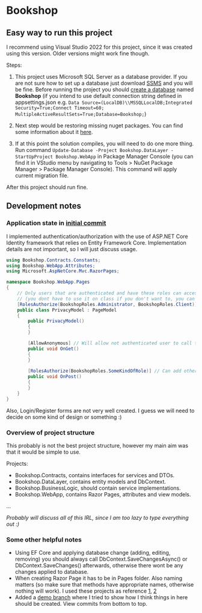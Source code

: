 # Bookshop
## Easy way to run this project

I recommend using Visual Studio 2022 for this project, since it was created using this version.
Older versions might work fine though.

Steps:
1. This project uses Microsoft SQL Server as a database provider. 
If you are not sure how to set up a database just download 
[SSMS](https://docs.microsoft.com/en-us/sql/ssms/download-sql-server-management-studio-ssms?view=sql-server-ver16) and you will be fine.
Before running the project you should [create a database](https://support.mailessentials.gfi.com/hc/en-us/articles/360015116400-How-to-create-a-new-database-in-Microsoft-SQL-Server) named **Bookshop**
(if you intend to use default connection string defined in appsettings.json e.g.
```Data Source=(LocalDB)\\MSSQLLocalDB;Integrated Security=True;Connect Timeout=60; MultipleActiveResultSets=True;Database=Bookshop;```)

2. Next step would be restoring missing nuget packages. You can find some information about it [here](https://docs.microsoft.com/en-us/nuget/consume-packages/package-restore).
3. If at this point the solution compiles, you will need to do one more thing. Run command ```Update-Database -Project Bookshop.DataLayer -StartUpProject Bookshop.WebApp```
in Package Manager Console (you can find it in VStudio menu by navigating to Tools > NuGet Package Manager > Package Manager Console).
This command will apply current migration file.

After this project should run fine.

## Development notes
### Application state in [initial commit](https://github.com/jusrus01/Bookshop/commit/7769906f8b0a9c017eab7898d26859d074111b91)
I implemented authentication/authorization with the use of ASP.NET Core Identity framework that relies on Entity Framework Core.
Implementation details are not important, so I will just discuss usage.

```c#
using Bookshop.Contracts.Constants;
using Bookshop.WebApp.Attributes;
using Microsoft.AspNetCore.Mvc.RazorPages;

namespace Bookshop.WebApp.Pages
{
    // Only users that are authenticated and have these roles can access this Razor Page model
    // (you dont have to use it on class if you don't want to, you can use them only on methods)
    [RolesAuthorize(BookshopRoles.Administrator, BookshopRoles.Client)]
    public class PrivacyModel : PageModel
    {
        public PrivacyModel()
        {
        }

        [AllowAnonymous] // Will allow not authenticated user to call this function
        public void OnGet()
        {
        }
        
        [RolesAuthorize(BookshopRoles.SomeKindOfRole)] // Can add other nested roles (not sure if this overrides above defined roles)
        public void OnPost()
        {
        }
    }
}
```

Also, Login/Register forms are not very well created. I guess we will need to decide on some kind of design or something :)

### Overview of project structure
This probably is not the best project structure, however my main aim was that it would be simple to use.

Projects:
- Bookshop.Contracts, contains interfaces for services and DTOs.
- Bookshop.DataLayer, contains entity models and DbContext.
- Bookshop.BusinessLogic, should contain service implementations.
- Bookshop.WebApp, contains Razor Pages, attributes and view models.

...

*Probably will discuss all of this IRL, since I am too lazy to type everything out :)*

### Some other helpful notes
- Using EF Core and applying database change (adding, editing, removing) you should always call DbContext.SaveChangesAsync() or DbContext.SaveChanges() afterwards, otherwise
there wont be any changes applied to database.
- When creating Razor Page it has to be in Pages folder. Also naming matters (so make sure that methods have appropriate names, otherwise nothing will work). I used these projects
as reference [1](https://github.com/simaosoares/WebAppIdentity/blob/master/Areas/Identity/Pages/Account/Register.cshtml.cs), [2](https://github.com/hinault/RazorDemo/blob/master/RazorDemo/Models/Student.cs)
- Added a [demo branch](https://github.com/jusrus01/Bookshop/commits/demo) where I tried to show how I think things in here should be created. View commits from bottom to top.

